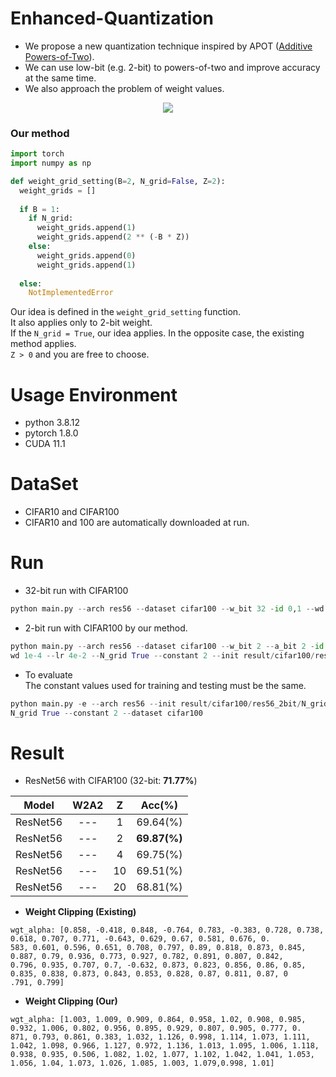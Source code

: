 # Enhanced-Quantization
* We propose a new quantization technique inspired by APOT ([Additive Powers-of-Two](https://arxiv.org/pdf/1909.13144.pdf)).  
* We can use low-bit (e.g. 2-bit) to powers-of-two and improve accuracy at the same time.  
* We also approach the problem of weight values.

<p align="center">
<img src="https://user-images.githubusercontent.com/51831143/185300574-94f63f11-891d-4d22-9036-bb2fae4311f0.png">
</p>

### Our method
```python
import torch
import numpy as np

def weight_grid_setting(B=2, N_grid=False, Z=2):
  weight_grids = []
  
  if B = 1:
    if N_grid:
      weight_grids.append(1)
      weight_grids.append(2 ** (-B * Z))
    else:
      weight_grids.append(0)
      weight_grids.append(1)
      
  else:
    NotImplementedError
```
Our idea is defined in the ```weight_grid_setting``` function.  
It also applies only to 2-bit weight.   
If the ```N_grid = True```, our idea applies. In the opposite case, the existing method applies.  
```Z > 0``` and you are free to choose.

# Usage Environment
* python 3.8.12
* pytorch 1.8.0
* CUDA 11.1

# DataSet
* CIFAR10 and CIFAR100
* CIFAR10 and 100 are automatically downloaded at run.


# Run
* 32-bit run with CIFAR100
```python 
python main.py --arch res56 --dataset cifar100 --w_bit 32 -id 0,1 --wd 1e-4
```

* 2-bit run with CIFAR100 by our method.
```python
python main.py --arch res56 --dataset cifar100 --w_bit 2 --a_bit 2 -id 0,1 --
wd 1e-4 --lr 4e-2 --N_grid True --constant 2 --init result/cifar100/res56_32bit/model_best.pth.tar
```

* To evaluate  
The constant values used for training and testing must be the same.
```python
python main.py -e --arch res56 --init result/cifar100/res56_2bit/N_grid/model_best.pth.tar -e -id 0 --w_bit 2 --a_bit 2 --
N_grid True --constant 2 --dataset cifar100
```

# Result

* ResNet56 with CIFAR100 (32-bit: **71.77%**)

|**Model**|**W2A2**|**Z**|**Acc(%)**|
|:------:|:---:|:---:|:---:|
|ResNet56|---|1|69.64(%)|
|ResNet56|---|2|**69.87(%)**|
|ResNet56|---|4|69.75(%)|
|ResNet56|---|10|69.51(%)|
|ResNet56|---|20|68.81(%)|

* **Weight Clipping (Existing)**  
```
wgt_alpha: [0.858, -0.418, 0.848, -0.764, 0.783, -0.383, 0.728, 0.738, 0.618, 0.707, 0.771, -0.643, 0.629, 0.67, 0.581, 0.676, 0.
583, 0.601, 0.596, 0.651, 0.708, 0.797, 0.89, 0.818, 0.873, 0.845, 0.887, 0.79, 0.936, 0.773, 0.927, 0.782, 0.891, 0.807, 0.842,
0.796, 0.935, 0.707, 0.7, -0.632, 0.873, 0.823, 0.856, 0.86, 0.85, 0.835, 0.838, 0.873, 0.843, 0.853, 0.828, 0.87, 0.811, 0.87, 0
.791, 0.799]
```

* **Weight Clipping (Our)**  
```
wgt_alpha: [1.003, 1.009, 0.909, 0.864, 0.958, 1.02, 0.908, 0.985, 0.932, 1.006, 0.802, 0.956, 0.895, 0.929, 0.807, 0.905, 0.777, 0.
871, 0.793, 0.861, 0.383, 1.032, 1.126, 0.998, 1.114, 1.073, 1.111, 1.042, 1.098, 0.966, 1.127, 0.972, 1.136, 1.013, 1.095, 1.006, 1.118,
0.938, 0.935, 0.506, 1.082, 1.02, 1.077, 1.102, 1.042, 1.041, 1.053, 1.056, 1.04, 1.073, 1.026, 1.085, 1.003, 1.079,0.998, 1.01]
```
